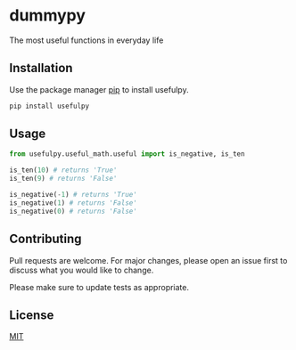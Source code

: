 # dummypy
The most useful functions in everyday life

## Installation

Use the package manager [pip](https://pip.pypa.io/en/stable/) to install usefulpy.

```bash
pip install usefulpy
```

## Usage

```python
from usefulpy.useful_math.useful import is_negative, is_ten

is_ten(10) # returns 'True'
is_ten(9) # returns 'False'

is_negative(-1) # returns 'True'
is_negative(1) # returns 'False'
is_negative(0) # returns 'False'
```

## Contributing
Pull requests are welcome. For major changes, please open an issue first to discuss what you would like to change.

Please make sure to update tests as appropriate.

## License
[MIT](https://choosealicense.com/licenses/mit/)